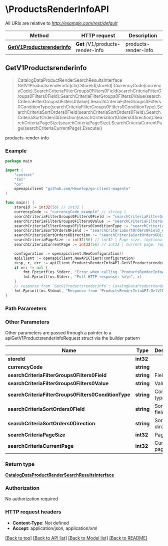 # \ProductsRenderInfoAPI

All URIs are relative to *http://example.com/rest/default*

Method | HTTP request | Description
------------- | ------------- | -------------
[**GetV1Productsrenderinfo**](ProductsRenderInfoAPI.md#GetV1Productsrenderinfo) | **Get** /V1/products-render-info | products-render-info



## GetV1Productsrenderinfo

> CatalogDataProductRenderSearchResultsInterface GetV1Productsrenderinfo(ctx).StoreId(storeId).CurrencyCode(currencyCode).SearchCriteriaFilterGroups0Filters0Field(searchCriteriaFilterGroups0Filters0Field).SearchCriteriaFilterGroups0Filters0Value(searchCriteriaFilterGroups0Filters0Value).SearchCriteriaFilterGroups0Filters0ConditionType(searchCriteriaFilterGroups0Filters0ConditionType).SearchCriteriaSortOrders0Field(searchCriteriaSortOrders0Field).SearchCriteriaSortOrders0Direction(searchCriteriaSortOrders0Direction).SearchCriteriaPageSize(searchCriteriaPageSize).SearchCriteriaCurrentPage(searchCriteriaCurrentPage).Execute()

products-render-info



### Example

```go
package main

import (
	"context"
	"fmt"
	"os"
	openapiclient "github.com/Hevelop/go-client-magento"
)

func main() {
	storeId := int32(56) // int32 | 
	currencyCode := "currencyCode_example" // string | 
	searchCriteriaFilterGroups0Filters0Field := "searchCriteriaFilterGroups0Filters0Field_example" // string | Field (optional)
	searchCriteriaFilterGroups0Filters0Value := "searchCriteriaFilterGroups0Filters0Value_example" // string | Value (optional)
	searchCriteriaFilterGroups0Filters0ConditionType := "searchCriteriaFilterGroups0Filters0ConditionType_example" // string | Condition type (optional)
	searchCriteriaSortOrders0Field := "searchCriteriaSortOrders0Field_example" // string | Sorting field. (optional)
	searchCriteriaSortOrders0Direction := "searchCriteriaSortOrders0Direction_example" // string | Sorting direction. (optional)
	searchCriteriaPageSize := int32(56) // int32 | Page size. (optional)
	searchCriteriaCurrentPage := int32(56) // int32 | Current page. (optional)

	configuration := openapiclient.NewConfiguration()
	apiClient := openapiclient.NewAPIClient(configuration)
	resp, r, err := apiClient.ProductsRenderInfoAPI.GetV1Productsrenderinfo(context.Background()).StoreId(storeId).CurrencyCode(currencyCode).SearchCriteriaFilterGroups0Filters0Field(searchCriteriaFilterGroups0Filters0Field).SearchCriteriaFilterGroups0Filters0Value(searchCriteriaFilterGroups0Filters0Value).SearchCriteriaFilterGroups0Filters0ConditionType(searchCriteriaFilterGroups0Filters0ConditionType).SearchCriteriaSortOrders0Field(searchCriteriaSortOrders0Field).SearchCriteriaSortOrders0Direction(searchCriteriaSortOrders0Direction).SearchCriteriaPageSize(searchCriteriaPageSize).SearchCriteriaCurrentPage(searchCriteriaCurrentPage).Execute()
	if err != nil {
		fmt.Fprintf(os.Stderr, "Error when calling `ProductsRenderInfoAPI.GetV1Productsrenderinfo``: %v\n", err)
		fmt.Fprintf(os.Stderr, "Full HTTP response: %v\n", r)
	}
	// response from `GetV1Productsrenderinfo`: CatalogDataProductRenderSearchResultsInterface
	fmt.Fprintf(os.Stdout, "Response from `ProductsRenderInfoAPI.GetV1Productsrenderinfo`: %v\n", resp)
}
```

### Path Parameters



### Other Parameters

Other parameters are passed through a pointer to a apiGetV1ProductsrenderinfoRequest struct via the builder pattern


Name | Type | Description  | Notes
------------- | ------------- | ------------- | -------------
 **storeId** | **int32** |  | 
 **currencyCode** | **string** |  | 
 **searchCriteriaFilterGroups0Filters0Field** | **string** | Field | 
 **searchCriteriaFilterGroups0Filters0Value** | **string** | Value | 
 **searchCriteriaFilterGroups0Filters0ConditionType** | **string** | Condition type | 
 **searchCriteriaSortOrders0Field** | **string** | Sorting field. | 
 **searchCriteriaSortOrders0Direction** | **string** | Sorting direction. | 
 **searchCriteriaPageSize** | **int32** | Page size. | 
 **searchCriteriaCurrentPage** | **int32** | Current page. | 

### Return type

[**CatalogDataProductRenderSearchResultsInterface**](CatalogDataProductRenderSearchResultsInterface.md)

### Authorization

No authorization required

### HTTP request headers

- **Content-Type**: Not defined
- **Accept**: application/json, application/xml

[[Back to top]](#) [[Back to API list]](../README.md#documentation-for-api-endpoints)
[[Back to Model list]](../README.md#documentation-for-models)
[[Back to README]](../README.md)

